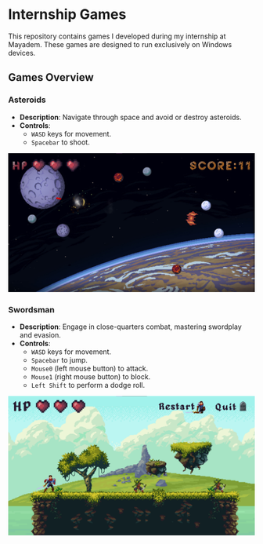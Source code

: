 # Internship Games

This repository contains games I developed during my internship at Mayadem. These games are designed to run exclusively on Windows devices.

## Games Overview

### Asteroids

- **Description**: Navigate through space and avoid or destroy asteroids.
- **Controls**:
  - `WASD` keys for movement.
  - `Spacebar` to shoot.

![Asteroids](Asteroids.png "Screenshot of Asteroids")

### Swordsman

- **Description**: Engage in close-quarters combat, mastering swordplay and evasion.
- **Controls**:
  - `WASD` keys for movement.
  - `Spacebar` to jump.
  - `Mouse0` (left mouse button) to attack.
  - `Mouse1` (right mouse button) to block.
  - `Left Shift` to perform a dodge roll.

![Swordsman](Swordsman.png "Screenshot of Swordsman")
